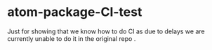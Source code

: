 # atom-package-CI-test
Just for showing that we know how to do CI as due to delays we are currently unable to do it in the original repo .
